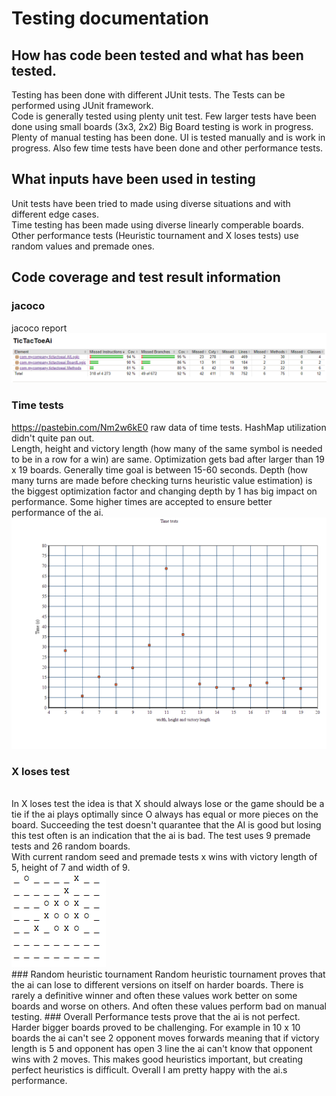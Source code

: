 # Testing documentation
## How has code been tested and what has been tested.
Testing has been done with different JUnit tests.
The Tests can be performed using JUnit framework.<br/>
Code is generally tested using plenty unit test.
Few larger tests have been done using small boards (3x3, 2x2) Big Board testing is work in progress.<br/>
Plenty of manual testing has been done.
UI is tested manually and is work in progress.
Also few time tests have been done and other performance tests.
## What inputs have been used in testing
Unit tests have been tried to made using diverse situations and with different edge cases.<br/>
Time testing has been made using diverse linearly comperable boards.<br/>
Other performance tests (Heuristic tournament and X loses tests) use random values and premade ones.
## Code coverage and test result information
### jacoco
jacoco report <br>
<img src="https://github.com/JaakkoRE/Extended-tic-tac-toe-AI/blob/master/Documentation/Images/Jacoco%20code%20coverage%20report.png"><br>
### Time tests
https://pastebin.com/Nm2w6kE0 raw data of time tests. HashMap utilization didn't quite pan out.<br>
Length, height and victory length (how many of the same symbol is needed to be in a row for a win) are same. Optimization gets bad after larger than 19 x 19 boards. Generally time goal is between 15-60 seconds. Depth (how many turns are made before checking turns heuristic value estimation) is the biggest optimization factor and changing depth by 1 has big impact on performance. Some higher times are accepted to ensure better performance of the ai. 
<img src="https://raw.githubusercontent.com/JaakkoRE/Extended-tic-tac-toe-AI/master/Documentation/Images/Time%20comparison%20graph.png" >
### X loses test
<br>
In X loses test the idea is that X should always lose or the game should be a tie if the ai plays optimally since O always has equal or more pieces on the board. Succeeding the test doesn't quarantee that the AI is good but losing this test often is an indication that the ai is bad. The test uses 9 premade tests and 26 random boards.<br>
With current random seed and premade tests x wins with victory length of 5, height of 7 and width of 9.<br>
<img src="https://github.com/JaakkoRE/Extended-tic-tac-toe-AI/blob/master/Documentation/Images/loss.png"> <br>
###  Random heuristic tournament
Random heuristic tournament proves that the ai can lose to different versions on itself on harder boards. There is rarely a definitive winner and often these values work better
on some boards and worse on others. And often these values perform bad on manual testing. 
### Overall
Performance tests prove that the ai is not perfect. Harder bigger boards proved to be challenging. For example in 10 x 10 boards the ai can't see 2 opponent moves forwards meaning that if victory length is 5 and opponent has open 3 line the ai can't know that opponent wins with 2 moves. This makes good heuristics important, but creating perfect heuristics is difficult. Overall I am pretty happy with the ai.s performance.





